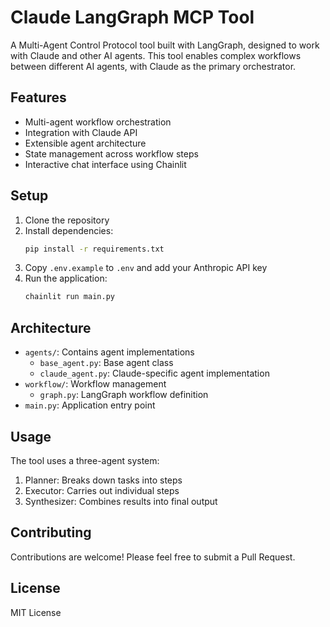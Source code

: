 # Claude LangGraph MCP Tool

A Multi-Agent Control Protocol tool built with LangGraph, designed to work with Claude and other AI agents. This tool enables complex workflows between different AI agents, with Claude as the primary orchestrator.

## Features

- Multi-agent workflow orchestration
- Integration with Claude API
- Extensible agent architecture
- State management across workflow steps
- Interactive chat interface using Chainlit

## Setup

1. Clone the repository
2. Install dependencies:
   ```bash
   pip install -r requirements.txt
   ```
3. Copy `.env.example` to `.env` and add your Anthropic API key
4. Run the application:
   ```bash
   chainlit run main.py
   ```

## Architecture

- `agents/`: Contains agent implementations
  - `base_agent.py`: Base agent class
  - `claude_agent.py`: Claude-specific agent implementation
- `workflow/`: Workflow management
  - `graph.py`: LangGraph workflow definition
- `main.py`: Application entry point

## Usage

The tool uses a three-agent system:
1. Planner: Breaks down tasks into steps
2. Executor: Carries out individual steps
3. Synthesizer: Combines results into final output

## Contributing

Contributions are welcome! Please feel free to submit a Pull Request.

## License

MIT License